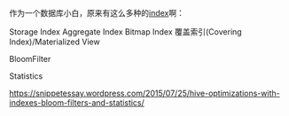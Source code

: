作为一个数据库小白，原来有这么多种的[index](https://en.wikipedia.org/wiki/Database_index)啊：

Storage Index
Aggregate Index
Bitmap Index
覆盖索引(Covering Index)/Materialized View

BloomFilter

Statistics



https://snippetessay.wordpress.com/2015/07/25/hive-optimizations-with-indexes-bloom-filters-and-statistics/
